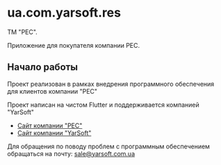 # ua.com.yarsoft.res

ТМ "РЕС".

Приложение для покупателя компании РЕС.

## Начало работы

Проект реализован в рамках внедрения программного обеспечения для клиентов компании "РЕС"

Проект написан на чистом Flutter и поддерживается компанией "YarSoft"

- [Сайт компании "PEC"](https://res.ua)
- [Сайт компании "YarSoft"](https://yarsoft.com.ua)

Для обращения по поводу проблем с программным обеспечением обращаться на почту: sale@yarsoft.com.ua

